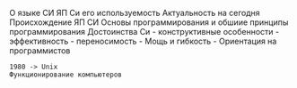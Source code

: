 О языке СИ
	ЯП Си его используемость Актуальность на сегодня 
	Происхождение ЯП СИ
	Основы программирования и обшиие принципы программирования
	Достоинства Си
	- конструктивные особенности
	- эффективность
	- переносимость
	- Мощь и гибкость
	- Ориентация на программистов
	
	1980 -> Unix
	Функционирование компьютеров

